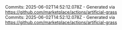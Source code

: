 Commits: 2025-06-02T14:52:12.078Z - Generated via https://github.com/marketplace/actions/artificial-grass
<br>
Commits: 2025-06-02T14:52:12.078Z - Generated via https://github.com/marketplace/actions/artificial-grass
<br>
